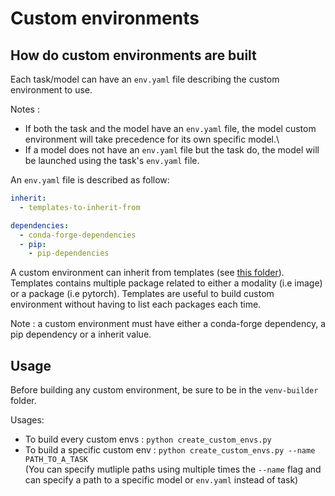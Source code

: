 # Custom environments

## How do custom environments are built

Each task/model can have an `env.yaml` file describing the custom environment to use.

Notes :
- If both the task and the model have an `env.yaml` file, the model custom environment will take precedence for its own specific model.\
- If a model does not have an `env.yaml` file but the task do, the model will be launched using the task's `env.yaml` file.

An `env.yaml` file is described as follow:
```yaml
inherit:
  - templates-to-inherit-from

dependencies:
  - conda-forge-dependencies
  - pip:
    - pip-dependencies
```

A custom environment can inherit from templates (see [this folder](src/venv-builder/envs)).\
Templates contains multiple package related to either a modality (i.e image) or a package (i.e pytorch). Templates are useful to build custom environment without having to list each packages each time.

Note : a custom environment must have either a conda-forge dependency, a pip dependency or a inherit value.

## Usage

Before building any custom environment, be sure to be in the `venv-builder` folder.

Usages:
* To build every custom envs : `python create_custom_envs.py`
* To build a specific custom env : `python create_custom_envs.py --name PATH_TO_A_TASK` \
(You can specify mutliple paths using multiple times the `--name` flag and can specify a path to a specific model or `env.yaml` instead of task)